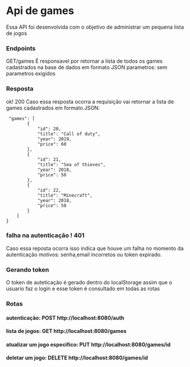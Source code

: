# Api de games 
Essa API foi desenvolvida com o objetivo de administrar um pequena lista de jogos
### Endpoints
GET/games
É responsavel por retornar a lista de todos os games cadastrados na base de dados em formato JSON 
parametros: sem parametros exigidos
### Resposta
ok! 200 
Caso essa resposta ocorra a requisição vai retornar a lista de games cadastrados em formato JSON:
```
 "games": [
        {
            "id": 20,
            "title": "Call of duty",
            "year": 2019,
            "price": 60
        },
        {
            "id": 21,
            "title": "Sea of thieves",
            "year": 2018,
            "price": 50
        },
        {
            "id": 22,
            "title": "Minecraft",
            "year": 2018,
            "price": 50
        }
    ]
}
```
### falha na autenticação ! 401 
Caso essa reposta ocorra isso indica que houve um falha no momento da autenticação motivos: senha,email incorretos ou token expirado.
### Gerando token
O token de auteticação é gerado dentro do localStorage assim que o usuario faz o login e esse token é consultado em todas as rotas
### Rotas 
#### autenticação:   POST http://localhost:8080/auth 
#### lista de jogos: GET  http://localhost:8080/games
#### atualizar um jogo especifico: PUT http://localhost:8080/games/id 
#### deletar um jogo: DELETE http://localhost:8080/games/id 
